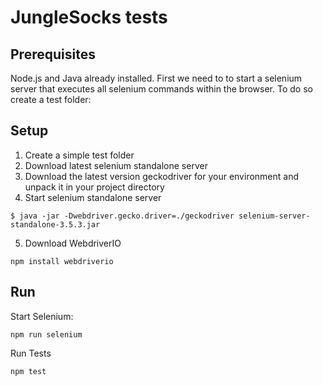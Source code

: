# JungleSocks tests

## Prerequisites
Node.js and Java already installed. First we need to to start a selenium server that executes all selenium commands within the browser. To do so create a test folder:

## Setup

 1. Create a simple test folder 
 2. Download latest selenium standalone server
 3. Download the latest version geckodriver for your environment and unpack it in your project directory
 4. Start selenium standalone server
```
$ java -jar -Dwebdriver.gecko.driver=./geckodriver selenium-server-standalone-3.5.3.jar
```
 5. Download WebdriverIO
```
npm install webdriverio
```
## Run
Start Selenium:
```
npm run selenium
```
Run Tests
```
npm test
```
